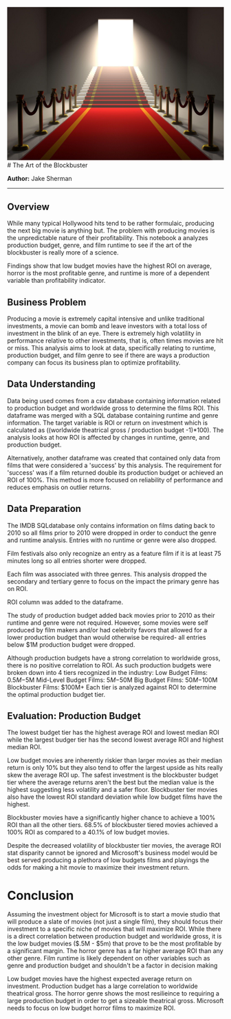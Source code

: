 <img src="movieIntro.png">
# The Art of the Blockbuster

**Author:** Jake Sherman
***

## Overview

While many typical Hollywood hits tend to be rather formulaic, producing the next big movie is anything but.  The problem with producing movies is the unpredictable nature of their profitability.  This notebook a analyzes production budget, genre, and film runtime to see if the art of the blockbuster is really more of a science. 

Findings show that low budget movies have the highest ROI on average, horror is the most profitable genre, and runtime is more of a dependent variable than profitability indicator.

## Business Problem

Producing a movie is extremely capital intensive and unlike traditional investments, a movie can bomb and leave investors with a total loss of investment in the blink of an eye.  There is extremely high volatility in performance relative to other investments, that is, often times movies are hit or miss.  This analysis aims to look at data, specifically relating to runtime, production budget, and film genre to see if there are ways a production company can focus its business plan to optimize profitability.

## Data Understanding

Data being used comes from a csv database containing information related to production budget and worldwide gross to determine the films ROI.  This dataframe was merged with a SQL database containing runtime and genre information. The target variable is ROI or return on investment which is calculated as ((worldwide theatrical gross / production budget -1)*100). The analysis looks at how ROI is affected by changes in runtime, genre, and production budget.

Alternatively, another dataframe was created that contained only data from films that were considered a 'success' by this analysis.  The requirement for 'success' was if a film returned double its production budget or achieved an ROI of 100%.  This method is more focused on reliability of performance and reduces emphasis on outlier returns.

## Data Preparation

The IMDB SQLdatabase only contains information on films dating back to 2010 so all films prior to 2010 were dropped in order to conduct the genre and runtime analysis. Entries with no runtime or genre were also dropped.

Film festivals also only recognize an entry as a feature film if it is at least 75 minutes long so all entries shorter were dropped.

Each film was associated with three genres.  This analysis dropped the secondary and tertiary genre to focus on the impact the primary genre has on ROI.

ROI column was added to the dataframe.

The study of production budget added back movies prior to 2010 as their runtime and genre were not required. However, some movies were self produced by film makers and/or had celebrity favors that allowed for a lower production budget than would otherwise be required- all entries below $1M production budget were dropped.

Although production budgets have a strong correlation to worldwide gross, there is no positive correlation to ROI.  As such production budgets were broken down into 4 tiers recognized in the industry:
        Low Budget Films: $0.5M-$5M
        Mid-Level Budget Films: $5M-$50M
        Big Budget Films: $50M-$100M
        Blockbuster Films: $100M+
Each tier is analyzed against ROI to determine the optimal production budget tier.

## Evaluation: Production Budget
The lowest budget tier has the highest average ROI and lowest median ROI while the largest budger tier has the second lowest average ROI and highest median ROI.

Low budget movies are inherently riskier than larger movies as their median return is only 10% but they also tend to offer the largest upside as hits really skew the average ROI up.  The safest investment is the blockbuster budget tier where the average returns aren't the best but the median value is the highest suggesting less volatility and a safer floor.  Blockbuster tier movies also have the lowest ROI standard deviation while low budget films have the highest.

Blockbuster movies have a significantly higher chance to achieve a 100% ROI than all the other tiers. 68.5% of blockbuster tiered movies achieved a 100% ROI as compared to a 40.1% of low budget movies.

Despite the decreased volatility of blockbuster tier movies, the average ROI stat disparity cannot be ignored and Microsoft's business model would be best served producing a plethora of low budgets films and playings the odds for making a hit movie to maximize their investment return.

# Conclusion
Assuming the investment object for Microsoft is to start a movie studio that will produce a slate of movies (not just a single film), they should focus their investment to a specific niche of movies that will maximize ROI.  While there is a direct correlation between production budget and worldwide gross, it is the low budget movies ($.5M - $5m) that prove to be the most profitable by a significant margin.  The horror genre has a far higher average ROI than any other genre.  Film runtime is likely dependent on other variables such as genre and production budget and shouldn't be a factor in decision making

Low budget movies have the highest expected average return on investment.
Production budget has a large correlation to worldwide theatrical gross.
The horror genre shows the most resilieince to requiring a large production budget in order to get a sizeable theatrical gross.
Microsoft needs to focus on low budget horror films to maximize ROI.